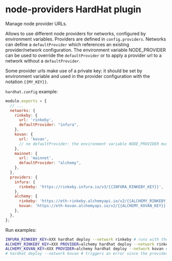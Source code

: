 # node-providers HardHat plugin

Manage node provider URLs.

Allows to use different node providers for networks, configured by environment variables. Providers are defined in `config.providers`. Networks can define a `defaultProvider` which references an existing provider/network configuration. The environment variable NODE_PROVIDER can be used to override the `defaultProvider` or to apply a provider url to a network without a `defaultProvider`.

Some provider urls make use of a private key: it should be set by environment variable and used in the provider configuration with the notation `{{MY_KEY}}`.

`hardhat.config` example:

```javascript
module.exports = {
  // ...
  networks: {
    rinkeby: {
      url: 'rinkeby',
      defaultProvider: "infura",
    },
    kovan: {
      url: 'kovan',
      // no defaultProvider: the environment variable NODE_PROVIDER must be set in order to determine which provider to use for this network
    },
    mainnet: {
      url: 'mainnet',
      defaultProvider: "alchemy",
    },
  },
  providers: {
    infura: {
      rinkeby: 'https://rinkeby.infura.io/v3/{{INFURA_RINKEBY_KEY}}',
    },
    alchemy: {
      rinkeby: 'https://eth-rinkeby.alchemyapi.io/v2/{{ALCHEMY_RINKEBY_KEY}}',
      kovan: 'https://eth-kovan.alchemyapi.io/v2/{{ALCHEMY_KOVAN_KEY}}',
    },
  },
};
```

Run examples:

```bash
INFURA_RINKEBY_KEY=XXX hardhat deploy --network rinkeby # runs with the default 'infura.rinkeby' provider url
ALCHEMY_RINKEBY_KEY=XXX PROVIDER=alchemy hardhat deploy --network rinkeby # runs with 'alchemy.rinkeby' provider url (overriding the default provider)
ALCHEMY_KOVAN_KEY=XXX PROVIDER=alchemy hardhat deploy --network kovan # runs with 'alchemy.kovan' provider url
# hardhat deploy --network kovan # triggers an error since the provider is not defined for the network kovan
```
